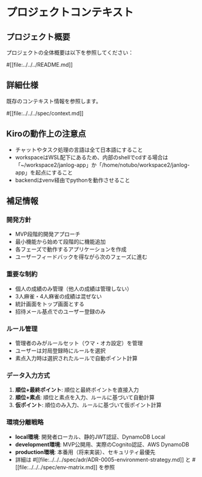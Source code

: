 # プロジェクトコンテキスト

## プロジェクト概要

プロジェクトの全体概要は以下を参照してください：

#[[file:../../../README.md]]

## 詳細仕様

既存のコンテキスト情報を参照します。

#[[file:../../../spec/context.md]]

## Kiroの動作上の注意点
- チャットやタスク処理の言語は全て日本語にすること
- workspaceはWSL配下にあるため、内部のshellでcdする場合は「~/workspace2/janlog-app」か「/home/notubo/workspace2/janlog-app」を起点にすること
- backendはvenv経由でpythonを動作させること

## 補足情報

### 開発方針
- MVP段階的開発アプローチ
- 最小機能から始めて段階的に機能追加
- 各フェーズで動作するアプリケーションを作成
- ユーザーフィードバックを得ながら次のフェーズに進む

### 重要な制約
- 個人の成績のみ管理（他人の成績は管理しない）
- 3人麻雀・4人麻雀の成績は混ぜない
- 統計画面をトップ画面とする
- 招待メール基点でのユーザー登録のみ

### ルール管理
- 管理者のみがルールセット（ウマ・オカ設定）を管理
- ユーザーは対局登録時にルールを選択
- 素点入力時は選択されたルールで自動ポイント計算

### データ入力方式
1. **順位+最終ポイント**: 順位と最終ポイントを直接入力
2. **順位+素点**: 順位と素点を入力、ルールに基づいて自動計算
3. **仮ポイント**: 順位のみ入力、ルールに基づいて仮ポイント計算

### 環境分離戦略
- **local環境**: 開発者ローカル、静的JWT認証、DynamoDB Local
- **development環境**: MVP公開用、実際のCognito認証、AWS DynamoDB
- **production環境**: 本番用（将来実装）、セキュリティ最優先
- 詳細は #[[file:../../../spec/adr/ADR-0005-environment-strategy.md]] と #[[file:../../../spec/env-matrix.md]] を参照
